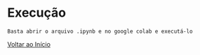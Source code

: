 # Execução
    Basta abrir o arquivo .ipynb e no google colab e executá-lo

[Voltar ao Início](https://github.com/Lucasl3/Problemas-IA/)